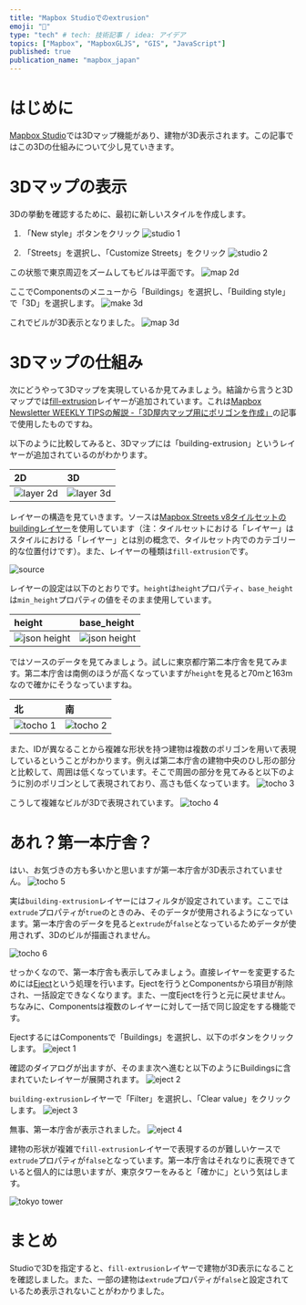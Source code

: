 ```yaml
---
title: "Mapbox Studioでのextrusion"
emoji: "🏢"
type: "tech" # tech: 技術記事 / idea: アイデア
topics: ["Mapbox", "MapboxGLJS", "GIS", "JavaScript"]
published: true
publication_name: "mapbox_japan"
---
```


# はじめに

[Mapbox Studio](https://studio.mapbox.com/)では3Dマップ機能があり、建物が3D表示されます。この記事ではこの3Dの仕組みについて少し見ていきます。


# 3Dマップの表示

3Dの挙動を確認するために、最初に新しいスタイルを作成します。

1. 「New style」ボタンをクリック
![studio 1](/images/articles/dae29a081139a0/studio1.png)

2. 「Streets」を選択し、「Customize Streets」をクリック
![studio 2](/images/articles/dae29a081139a0/studio2.png)


この状態で東京周辺をズームしてもビルは平面です。
![map 2d](/images/articles/dae29a081139a0/map_2d.png)

ここでComponentsのメニューから「Buildings」を選択し、「Building style」で「3D」を選択します。
![make 3d](/images/articles/dae29a081139a0/make_3d.png)

これでビルが3D表示となりました。
![map 3d](/images/articles/dae29a081139a0/map_3d.png)


# 3Dマップの仕組み

次にどうやって3Dマップを実現しているか見てみましょう。結論から言うと3Dマップでは[fill-extrusion](https://docs.mapbox.com/mapbox-gl-js/style-spec/layers/#fill-extrusion)レイヤーが追加されています。これは[Mapbox Newsletter WEEKLY TIPSの解説 -「3D屋内マップ用にポリゴンを作成」](https://zenn.dev/mapbox_japan/articles/21a276dbc52e7c)の記事で使用したものですね。

以下のように比較してみると、3Dマップには「building-extrusion」というレイヤーが追加されているのがわかります。

|2D |3D |
|:--|:--|
|![layer 2d](/images/articles/dae29a081139a0/layer_2d.png) |![layer 3d](/images/articles/dae29a081139a0/layer_3d.png) |

レイヤーの構造を見ていきます。ソースは[Mapbox Streets v8タイルセットのbuildingレイヤー](https://docs.mapbox.com/data/tilesets/reference/mapbox-streets-v8/#data-sources-and-updates:~:text=replication%20feed%2C%20Zenrin-,building,-Globally%3A%20Proprietary%20Mapbox)を使用しています（注：タイルセットにおける「レイヤー」はスタイルにおける「レイヤー」とは別の概念で、タイルセット内でのカテゴリー的な位置付けです）。また、レイヤーの種類は`fill-extrusion`です。

![source](/images/articles/dae29a081139a0/source.png)

レイヤーの設定は以下のとおりです。`height`は`height`プロパティ、`base_height`は`min_height`プロパティの値をそのまま使用しています。

| height&nbsp;&nbsp;&nbsp;&nbsp;&nbsp; | base_height |
|:--|:--|
|![json height](/images/articles/dae29a081139a0/json_height.png) |![json height](/images/articles/dae29a081139a0/json_base_height.png) |

ではソースのデータを見てみましょう。試しに東京都庁第二本庁舎を見てみます。第二本庁舎は南側のほうが高くなっていますが`height`を見ると70mと163mなので確かにそうなっていますね。

| 北 | 南 |
|:--|:--|
|![tocho 1](/images/articles/dae29a081139a0/tocho1.png)|![tocho 2](/images/articles/dae29a081139a0/tocho2.png)|

また、IDが異なることから複雑な形状を持つ建物は複数のポリゴンを用いて表現しているということがわかります。例えば第二本庁舎の建物中央のひし形の部分と比較して、周囲は低くなっています。そこで周囲の部分を見てみると以下のように別のポリゴンとして表現されており、高さも低くなっています。
![tocho 3](/images/articles/dae29a081139a0/tocho3.png)

こうして複雑なビルが3Dで表現されています。
![tocho 4](/images/articles/dae29a081139a0/tocho4.png)


# あれ？第一本庁舎？

はい、お気づきの方も多いかと思いますが第一本庁舎が3D表示されていません。
![tocho 5](/images/articles/dae29a081139a0/tocho5.png)

実は`building-extrusion`レイヤーにはフィルタが設定されています。ここでは`extrude`プロパティが`true`のときのみ、そのデータが使用されるようになっています。第一本庁舎のデータを見ると`extrude`が`false`となっているためデータが使用されず、3Dのビルが描画されません。

![tocho 6](/images/articles/dae29a081139a0/tocho6.png)

せっかくなので、第一本庁舎も表示してみましょう。直接レイヤーを変更するためには[Eject](https://docs.mapbox.com/studio-manual/guides/components/#eject)という処理を行います。Ejectを行うとComponentsから項目が削除され、一括設定できなくなります。また、一度Ejectを行うと元に戻せません。ちなみに、Componentsは複数のレイヤーに対して一括で同じ設定をする機能です。

EjectするにはComponentsで「Buildings」を選択し、以下のボタンをクリックします。
![eject 1](/images/articles/dae29a081139a0/eject1.png)

確認のダイアログが出ますが、そのまま次へ進むと以下のようにBuildingsに含まれていたレイヤーが展開されます。
![eject 2](/images/articles/dae29a081139a0/eject2.png)

`building-extrusion`レイヤーで「Filter」を選択し、「Clear value」をクリックします。
![eject 3](/images/articles/dae29a081139a0/eject3.png)

無事、第一本庁舎が表示されました。
![eject 4](/images/articles/dae29a081139a0/eject4.png)

建物の形状が複雑で`fill-extrusion`レイヤーで表現するのが難しいケースで`extrude`プロパティが`false`となっています。第一本庁舎はそれなりに表現できていると個人的には思いますが、東京タワーをみると「確かに」という気はします。

![tokyo tower](/images/articles/dae29a081139a0/tokyo_tower.png)


# まとめ

Studioで3Dを指定すると、`fill-extrusion`レイヤーで建物が3D表示になることを確認しました。また、一部の建物は`extrude`プロパティが`false`と設定されているため表示されないことがわかりました。
